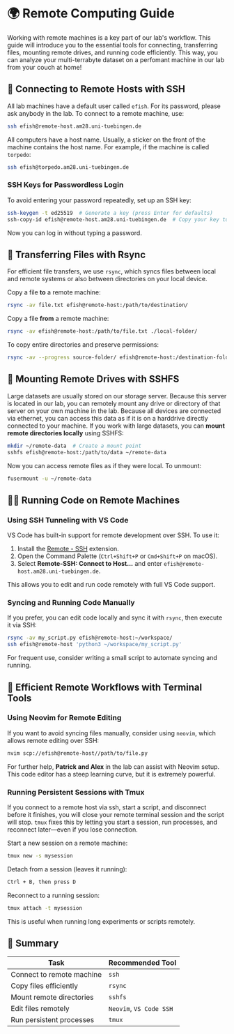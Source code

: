 # 🌍 Remote Computing Guide

Working with remote machines is a key part of our lab's workflow. This guide
will introduce you to the essential tools for connecting, transferring files,
mounting remote drives, and running code efficiently. This way, you can
analyze your multi-terrabyte dataset on a perfomant machine in our lab
from your couch at home!

## 🔑 Connecting to Remote Hosts with SSH
All lab machines have a default user called `efish`. For its password, please
ask anybody in the lab. To connect to a remote machine, use:

```sh
ssh efish@remote-host.am28.uni-tuebingen.de
```

All computers have a host name. Usually, a sticker on the front of the machine
contains the host name. For example, if the machine is called `torpedo`:

```sh
ssh efish@torpedo.am28.uni-tuebingen.de
```

### SSH Keys for Passwordless Login
To avoid entering your password repeatedly, set up an SSH key:

```sh
ssh-keygen -t ed25519  # Generate a key (press Enter for defaults)
ssh-copy-id efish@remote-host.am28.uni-tuebingen.de  # Copy your key to the remote machine
```

Now you can log in without typing a password.

## 📂 Transferring Files with Rsync
For efficient file transfers, we use `rsync`, which syncs files between local
and remote systems or also between directories on your local device.

Copy a file **to** a remote machine:

```sh
rsync -av file.txt efish@remote-host:/path/to/destination/
```

Copy a file **from** a remote machine:

```sh
rsync -av efish@remote-host:/path/to/file.txt ./local-folder/
```

To copy entire directories and preserve permissions:

```sh
rsync -av --progress source-folder/ efish@remote-host:/destination-folder/
```

## 🔗 Mounting Remote Drives with SSHFS
Large datasets are usually stored on our storage server. Because this server is
located in our lab, you can remotely mount any drive or directory of that
server on your own machine in the lab. Because all devices are connected via
ethernet, you can access this data as if it is on a harddrive directly
connected to your machine. If you work with large datasets, you can **mount
remote directories locally** using SSHFS:

```sh
mkdir ~/remote-data  # Create a mount point
sshfs efish@remote-host:/path/to/data ~/remote-data
```

Now you can access remote files as if they were local. To unmount:

```sh
fusermount -u ~/remote-data
```

## 🧑‍💻 Running Code on Remote Machines
### Using SSH Tunneling with VS Code
VS Code has built-in support for remote development over SSH. To use it:
1. Install the [Remote - SSH](https://marketplace.visualstudio.com/items?itemName=ms-vscode-remote.remote-ssh) extension.
2. Open the Command Palette (`Ctrl+Shift+P` or `Cmd+Shift+P` on macOS).
3. Select **Remote-SSH: Connect to Host...** and enter `efish@remote-host.am28.uni-tuebingen.de`.

This allows you to edit and run code remotely with full VS Code support.

### Syncing and Running Code Manually
If you prefer, you can edit code locally and sync it with `rsync`, then execute it via SSH:

```sh
rsync -av my_script.py efish@remote-host:~/workspace/
ssh efish@remote-host 'python3 ~/workspace/my_script.py'
```

For frequent use, consider writing a small script to automate syncing and running.

## 📝 Efficient Remote Workflows with Terminal Tools
### Using Neovim for Remote Editing
If you want to avoid syncing files manually, consider using `neovim`, which allows remote editing over SSH:

```sh
nvim scp://efish@remote-host//path/to/file.py
```

For further help, **Patrick and Alex** in the lab can assist with Neovim setup.
This code editor has a steep learning curve, but it is extremely powerful.

### Running Persistent Sessions with Tmux
If you connect to a remote host via ssh, start a script, and disconnect before
it finishes, you will close your remote terminal session and the script will
stop. `tmux` fixes this by letting you start a session, run processes, and
reconnect later—even if you lose connection.

Start a new session on a remote machine:

```sh
tmux new -s mysession
```

Detach from a session (leaves it running):

```sh
Ctrl + B, then press D
```

Reconnect to a running session:

```sh
tmux attach -t mysession
```

This is useful when running long experiments or scripts remotely.

## 🔗 Summary
| Task                         | Recommended Tool |
|------------------------------|----------------|
| Connect to remote machine   | `ssh` |
| Copy files efficiently      | `rsync` |
| Mount remote directories    | `sshfs` |
| Edit files remotely         | `Neovim`, `VS Code SSH` |
| Run persistent processes    | `tmux` |
